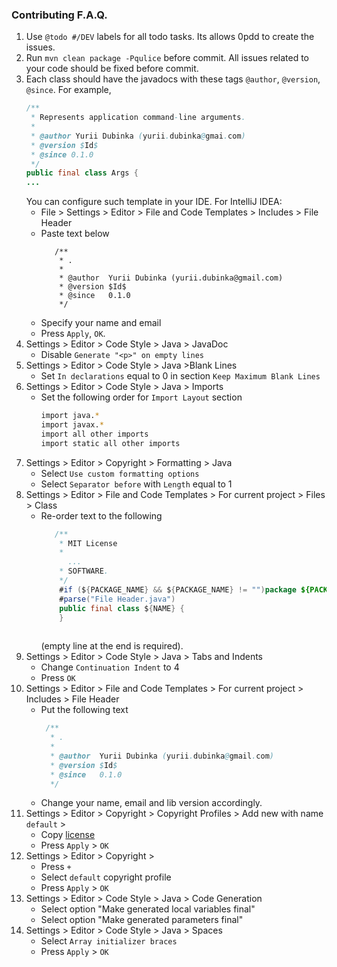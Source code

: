 ### Contributing F.A.Q.
1. Use `@todo #/DEV` labels for all todo tasks.
   Its allows 0pdd to create the issues.
2. Run `mvn clean package -Pqulice` before commit. 
   All issues related to your code should be fixed before commit.
3. Each class should have the javadocs with these tags `@author`, `@version`, `@since`.
   For example,
   ```java
   /**
    * Represents application command-line arguments.
    *
    * @author Yurii Dubinka (yurii.dubinka@gmai.com)
    * @version $Id$
    * @since 0.1.0
    */
   public final class Args {
   ...
   ```
   You can configure such template in your IDE.
   For IntelliJ IDEA:
   - File > Settings > Editor > File and Code Templates > Includes > File Header 
   - Paste text below
     ```
        /**
         * .
         * 
         * @author  Yurii Dubinka (yurii.dubinka@gmail.com)
         * @version $Id$
         * @since   0.1.0
         */
     ```
   - Specify your name and email
   - Press `Apply`, `OK`.  
4. Settings > Editor > Code Style > Java > JavaDoc
   - Disable `Generate "<p>" on empty lines`
5. Settings > Editor > Code Style > Java >Blank Lines
   - Set `In declarations` equal to 0 in section `Keep Maximum Blank Lines`
6. Settings > Editor > Code Style > Java > Imports
   - Set the following order for `Import Layout` section
     ```bash
     import java.*
     import javax.*
     import all other imports
     import static all other imports
     ```
7. Settings > Editor > Сopyright > Formatting > Java
    - Select `Use custom formatting options`
    - Select `Separator before` with `Length` equal to 1
8. Settings > Editor > File and Code Templates > For current project > Files > Class
    - Re-order text to the following
   	  ```java
         /**
          * MIT License
          *
            ...
          * SOFTWARE.
          */
          #if (${PACKAGE_NAME} && ${PACKAGE_NAME} != "")package ${PACKAGE_NAME};#end
          #parse("File Header.java")
          public final class ${NAME} {
          }
       
   	  ```
   	  (empty line at the end is required).
9. Settings > Editor > Code Style > Java > Tabs and Indents
    - Change `Continuation Indent` to 4
    - Press `OK`
10. Settings > Editor > File and Code Templates > For current project > Includes > File Header
    - Put the following text
       ```java
        /**
    	 * .
    	 * 
    	 * @author  Yurii Dubinka (yurii.dubinka@gmail.com)
    	 * @version $Id$
    	 * @since   0.1.0
    	 */
       ```
     - Change your name, email and lib version accordingly.
11. Settings > Editor > Copyright > Copyright Profiles > Add new with name `default` > 
     - Copy [license](../LICENSE.txt) 
     - Press `Apply` > `OK`
12. Settings > Editor > Copyright > 
     - Press `+`
     - Select `default` copyright profile
     - Press `Apply` > `OK`
13. Settings > Editor > Code Style > Java > Code Generation 
     - Select option "Make generated local variables final"
     - Select option "Make generated parameters final"
14. Settings > Editor > Code Style > Java > Spaces
     - Select `Array initializer braces`
     - Press `Apply` > `OK`
